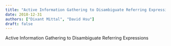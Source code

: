 ```yaml
---
title: "Active Information Gathering to Disambiguate Referring Expressions"
date: 2018-12-31
authors: ["Dixant Mittal", "David Hsu"]
draft: false
---
```


Active Information Gathering to Disambiguate Referring Expressions